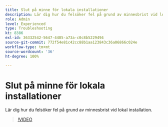 ```yaml
---
title: Slut på minne för lokala installationer
description: Lär dig hur du felsöker fel på grund av minnesbrist vid lokal installation.
role: Admin
level: Experienced
type: Troubleshooting
kt: 8386
exl-id: 36332542-5647-4485-a73a-c0c8b5229494
source-git-commit: 772f54e81c42cc88b1aa123843c36a06866c024e
workflow-type: tm+mt
source-wordcount: '36'
ht-degree: 100%

---
```


# Slut på minne för lokala installationer

Lär dig hur du felsöker fel på grund av minnesbrist vid lokal installation.

>[!VIDEO](https://video.tv.adobe.com/v/335891?quality=12)
